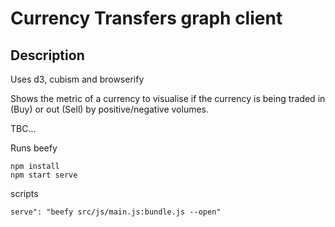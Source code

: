# Currency Transfers graph client

## Description

Uses d3, cubism and browserify

Shows the metric of a currency to visualise if the currency is being traded in (Buy) or
out (Sell) by positive/negative volumes.

TBC...

Runs beefy

~~~
npm install
npm start serve
~~~

scripts
~~~
serve": "beefy src/js/main.js:bundle.js --open"
~~~
